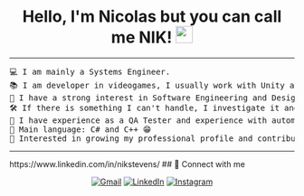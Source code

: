 <h1 align="center">
Hello, I'm Nicolas but you can call me NIK!
	<a href="https://github.com/Bouaskaoun" target="_self">
		<img src="https://media.giphy.com/media/hvRJCLFzcasrR4ia7z/giphy.gif" width="30">
	</a>
</h1>

<hr>

<pre>
💻 I am mainly a Systems Engineer.
📚 I am developer in videogames, I usually work with Unity and Unreal Engine 5.
📝 I have a strong interest in Software Engineering and Design.
🛠️ If there is something I can't handle, I investigate it and solve it.
🌱 I have experience as a QA Tester and experience with automation processes 
🌟 Main language: C# and C++ 😁
🚩 Interested in growing my professional profile and contributing my knowledge to the teams
</pre>
<hr>
https://www.linkedin.com/in/nikstevens/
## 🤝 Connect with me

<p align="center">
	<a href="mailto:nicostiv007@gmail.com"><img img src="https://img.shields.io/badge/gmail-%23EA4335.svg?style=plastic&logo=gmail&logoColor=white" alt="Gmail"/></a>
	<a href="https://www.linkedin.com/in/nikstevens/"><img src="https://img.shields.io/badge/linkedin-%230A66C2.svg?style=plastic&logo=linkedin&logoColor=white" alt="LinkedIn"/></a>
    <a href="https://www.instagram.com/nik0stevens/"><img src="https://img.shields.io/badge/Instagram-%23E4405F.svg?style=plastic&logo=instagram&logoColor=white" alt="Instagram"/></a>
</p>

